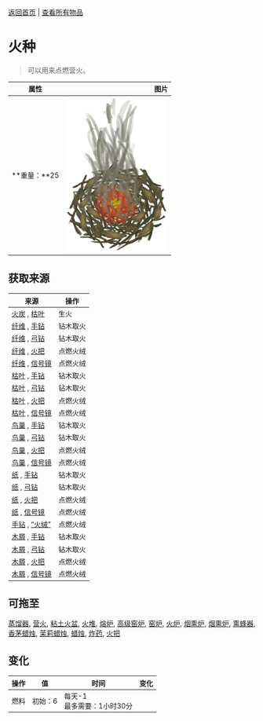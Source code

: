 [返回首页](index.md)   |  [查看所有物品](object.md)
# 火种  
> 可以用来点燃营火。  
  
  属性  |   图片   
 ----  |  ----:   
 **重量：**25  |  ![](Sprite/TinderLit.png)   
  
## 获取来源  
来源  |  操作  
----  |  ----  
[火炭](Embers.md) , [枯叶](LeavesDry.md)  |  生火  
[纤维](Fibers.md) , [手钻](HandDrill.md)  |  钻木取火  
[纤维](Fibers.md) , [弓钻](BowDrill.md)  |  钻木取火  
[纤维](Fibers.md) , [火把](TorchOn.md)  |  点燃火绒  
[纤维](Fibers.md) , [信号镜](SignalingMirror.md)  |  点燃火绒  
[枯叶](LeavesDry.md) , [手钻](HandDrill.md)  |  钻木取火  
[枯叶](LeavesDry.md) , [弓钻](BowDrill.md)  |  钻木取火  
[枯叶](LeavesDry.md) , [火把](TorchOn.md)  |  点燃火绒  
[枯叶](LeavesDry.md) , [信号镜](SignalingMirror.md)  |  点燃火绒  
[鸟巢](Nest.md) , [手钻](HandDrill.md)  |  钻木取火  
[鸟巢](Nest.md) , [弓钻](BowDrill.md)  |  钻木取火  
[鸟巢](Nest.md) , [火把](TorchOn.md)  |  点燃火绒  
[鸟巢](Nest.md) , [信号镜](SignalingMirror.md)  |  点燃火绒  
[纸](Papers.md) , [手钻](HandDrill.md)  |  钻木取火  
[纸](Papers.md) , [弓钻](BowDrill.md)  |  钻木取火  
[纸](Papers.md) , [火把](TorchOn.md)  |  点燃火绒  
[纸](Papers.md) , [信号镜](SignalingMirror.md)  |  点燃火绒  
[手钻](FirePlow.md) , [“火绒”](tag_Tinder.md)  |  点燃火绒  
[木屑](WoodShavings.md) , [手钻](HandDrill.md)  |  钻木取火  
[木屑](WoodShavings.md) , [弓钻](BowDrill.md)  |  钻木取火  
[木屑](WoodShavings.md) , [火把](TorchOn.md)  |  点燃火绒  
[木屑](WoodShavings.md) , [信号镜](SignalingMirror.md)  |  点燃火绒  
## 可拖至  
[蒸馏器](AlembicOff.md), [营火](CampfireExtinguished.md), [粘土火盆](ClayFirePitExtinguished.md), [火堆](FireExtinguished.md), [熔炉](ForgeExtinguished.md), [高级窑炉](KilnAdvancedExtinguished.md), [窑炉](KilnExtinguished.md), [火炉](StoveExtinguished.md), [烟熏炉](SmokerExtinguished.md), [烟熏炉](SmokerExtinguishedPlastic.md), [熏蜂器](BeeSmokerOff.md), [香茅蜡烛](CandleCitronellaOff.md), [茉莉蜡烛](CandleJasmineOff.md), [蜡烛](CandleOff.md), [炸药](DynamiteOff.md), [火把](TorchOff.md)  
## 变化  
操作  |  值  |  时间  |  变化  
----  |  ----  |  ----  |  ----  
燃料  |  初始：6  |  每天-1<br>最多需要：1小时30分  |    
